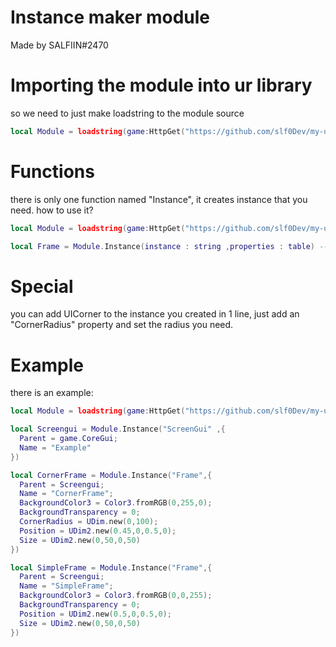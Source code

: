 # Instance maker module
Made by SALFIIN#2470

# Importing the module into ur library
so we need to just make loadstring to the module source

```lua
local Module = loadstring(game:HttpGet("https://github.com/slf0Dev/my-ui-library-making-utility/raw/main/InstanceMaker.lua"))();
```

# Functions
there is only one function named "Instance", it creates instance that you need.
how to use it?

```lua
local Module = loadstring(game:HttpGet("https://github.com/slf0Dev/my-ui-library-making-utility/raw/main/InstanceMaker.lua"))(); -- this is our loadstring to module that we got on 1st step

local Frame = Module.Instance(instance : string ,properties : table) -- returns an created instance
```

# Special

you can add UICorner to the instance you created in 1 line,
just add an "CornerRadius" property and set the radius you need.

# Example
there is an example:

```lua
local Module = loadstring(game:HttpGet("https://github.com/slf0Dev/my-ui-library-making-utility/raw/main/InstanceMaker.lua"))();

local Screengui = Module.Instance("ScreenGui" ,{
  Parent = game.CoreGui;
  Name = "Example"
})

local CornerFrame = Module.Instance("Frame",{
  Parent = Screengui;
  Name = "CornerFrame";
  BackgroundColor3 = Color3.fromRGB(0,255,0);
  BackgroundTransparency = 0;
  CornerRadius = UDim.new(0,100);
  Position = UDim2.new(0.45,0,0.5,0);
  Size = UDim2.new(0,50,0,50)
})

local SimpleFrame = Module.Instance("Frame",{
  Parent = Screengui;
  Name = "SimpleFrame";
  BackgroundColor3 = Color3.fromRGB(0,0,255);
  BackgroundTransparency = 0;
  Position = UDim2.new(0.5,0,0.5,0);
  Size = UDim2.new(0,50,0,50)
})
```


